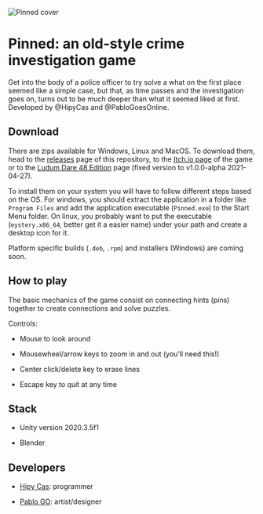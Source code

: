 ![Pinned cover](https://raw.githubusercontent.com/HipyCas/Mystery-LD-48/master/Assets/Screenshots/pinned.png)

# Pinned: an old-style crime investigation game

Get into the body of a police officer to try solve a what on the first place seemed like a simple case, but that, as time passes and the investigation goes on, turns out to be much deeper than what it seemed liked at first. Developed by @HipyCas and @PabloGoesOnline.

## Download

There are zips available for Windows, Linux and MacOS. To download them, head to the [releases](https://github.com/HipyCas/Mystery-LD-48/releases) page of this repository, to the [Itch.io page](https://hipycas.itch.io/pinned) of the game or to the [Ludum Dare 48 Edition](https://ldjam.com/events/ludum-dare/48/pinned) page (fixed version to v1.0.0-alpha 2021-04-27).

To install them on your system you will have to follow different steps based on the OS. For windows, you should extract the application in a folder like `Program Files` and add the application executable (`Pinned.exe`) to the Start Menu folder. On linux, you probably want to put the executable (`mystery.x86_64`, better get it a easier name) under your path and create a desktop icon for it.

Platform specific builds (`.deb`, `.rpm`) and installers (Windows) are coming soon.

## How to play

The basic mechanics of the game consist on connecting hints (pins) together to create connections and solve puzzles.

Controls:

- Mouse to look around

- Mousewheel/arrow keys to zoom in and out (you’ll need this!)

- Center click/delete key to erase lines

- Escape key to quit at any time

## Stack

- Unity version 2020.3.5f1

- Blender

## Developers

- [Hipy Cas](https://github.com/HipyCas): programmer

- [Pablo GO](https://github.com/PabloGoesOnline): artist/designer
